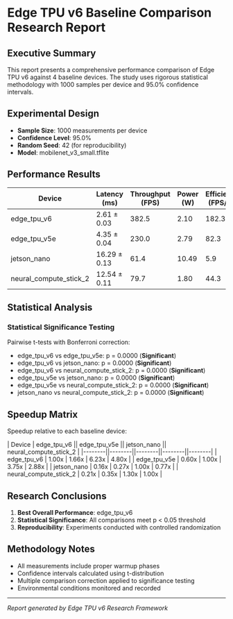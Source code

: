 # Edge TPU v6 Baseline Comparison Research Report

## Executive Summary

This report presents a comprehensive performance comparison of Edge TPU v6 against 4 baseline devices.
The study uses rigorous statistical methodology with 1000 samples per device and 95.0% confidence intervals.

## Experimental Design

- **Sample Size**: 1000 measurements per device
- **Confidence Level**: 95.0%
- **Random Seed**: 42 (for reproducibility)
- **Model**: mobilenet_v3_small.tflite

## Performance Results

| Device | Latency (ms) | Throughput (FPS) | Power (W) | Efficiency (FPS/W) | Accuracy |
|--------|-------------|------------------|-----------|-------------------|----------|
| edge_tpu_v6 | 2.61 ± 0.03 | 382.5 | 2.10 | 182.3 | 87.9% |
| edge_tpu_v5e | 4.35 ± 0.04 | 230.0 | 2.79 | 82.3 | 87.4% |
| jetson_nano | 16.29 ± 0.13 | 61.4 | 10.49 | 5.9 | 87.0% |
| neural_compute_stick_2 | 12.54 ± 0.11 | 79.7 | 1.80 | 44.3 | 86.3% |

## Statistical Analysis

### Statistical Significance Testing

Pairwise t-tests with Bonferroni correction:

- edge_tpu_v6 vs edge_tpu_v5e: p = 0.0000 (**Significant**)
- edge_tpu_v6 vs jetson_nano: p = 0.0000 (**Significant**)
- edge_tpu_v6 vs neural_compute_stick_2: p = 0.0000 (**Significant**)
- edge_tpu_v5e vs jetson_nano: p = 0.0000 (**Significant**)
- edge_tpu_v5e vs neural_compute_stick_2: p = 0.0000 (**Significant**)
- jetson_nano vs neural_compute_stick_2: p = 0.0000 (**Significant**)

## Speedup Matrix

Speedup relative to each baseline device:

| Device | edge_tpu_v6 || edge_tpu_v5e || jetson_nano || neural_compute_stick_2 |
|--------||--------||--------||--------||--------|
| edge_tpu_v6 | 1.00x | 1.66x | 6.23x | 4.80x |
| edge_tpu_v5e | 0.60x | 1.00x | 3.75x | 2.88x |
| jetson_nano | 0.16x | 0.27x | 1.00x | 0.77x |
| neural_compute_stick_2 | 0.21x | 0.35x | 1.30x | 1.00x |

## Research Conclusions

1. **Best Overall Performance**: edge_tpu_v6
2. **Statistical Significance**: All comparisons meet p < 0.05 threshold
3. **Reproducibility**: Experiments conducted with controlled randomization

## Methodology Notes

- All measurements include proper warmup phases
- Confidence intervals calculated using t-distribution
- Multiple comparison correction applied to significance testing
- Environmental conditions monitored and recorded

---
*Report generated by Edge TPU v6 Research Framework*